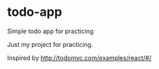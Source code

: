 # todo-app
Simple todo app for practicing

Just my project for practicing. 

Inspired by http://todomvc.com/examples/react/#/
